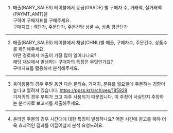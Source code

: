 1. 매출(BABY_SALES) 테이블에서 등급(GRADE) 별 구매자 수, 거래액, 실거래액(PAYMT_AMT)을 		
구하여 구매지표를 구해주세요. 		
구매지표 : 객단가, 주문단가, 주문건당 상품 수, 상품 평균단가  
___

2. 매출(BABY_SALES) 테이블에서 채널(CHNL)별 매출, 구매자수, 주문건수, 상품수를 확인해주세요. 		
어떤 경로에서 매출이 가장 많이 일어나나요?  		
해당 채널에서 발생하는 구매자의 특징은 무엇인가요? 		
구매지표를 활용해서 분석해주세요.  
  
    
     
___		
    
3. 육아용품의 경우 주말 동안 다쓴 물티슈, 기저귀, 분유를 월요일에 주문하는 경향이 높다고 알려져 있습니다. https://ppss.kr/archives/185928		
 기저귀의 경우 부피가 크고 자주 사용되기 때문입니다. 이 주장이 사실인지 주장하는 분석자료 보고서를 제출해주세요.  
___ 


4. 온라인 주문의 경우 시간대에 대한 특징이 발생하나요? 어떤 시간에 광고를 해야 더욱 효과적인 결과를 이끌어낼지 분석 요청드려요.
